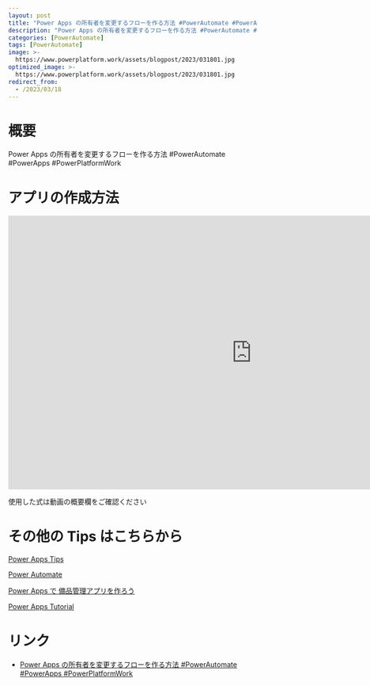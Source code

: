 ```yaml
---
layout: post
title: "Power Apps の所有者を変更するフローを作る方法 #PowerAutomate #PowerApps #PowerPlatformWork"
description: "Power Apps の所有者を変更するフローを作る方法 #PowerAutomate #PowerApps #PowerPlatformWorkを動画で分かりやすく解説"
categories: [PowerAutomate]
tags: [PowerAutomate]
image: >-
  https://www.powerplatform.work/assets/blogpost/2023/031801.jpg
optimized_image: >-
  https://www.powerplatform.work/assets/blogpost/2023/031801.jpg
redirect_from:
  - /2023/03/18
---
```



#  概要

Power Apps の所有者を変更するフローを作る方法 #PowerAutomate #PowerApps #PowerPlatformWork


# アプリの作成方法

<iframe width="983" height="553" src="https://www.youtube.com/embed/GKwx61UJv98" title="YouTube video player" frameborder="0" allow="accelerometer; autoplay; clipboard-write; encrypted-media; gyroscope; picture-in-picture" allowfullscreen></iframe>


使用した式は動画の概要欄をご確認ください


# その他の Tips はこちらから

[Power Apps Tips](https://www.youtube.com/watch?v=VrAQf3JQ7yM&list=PLVhFi1fb3DqakSLVMn22DDcySXh9jtzi- )


[Power Automate](https://www.youtube.com/watch?v=-YnJYT0ASEM&list=PLVhFi1fb3Dqbzic6GieqnLFgD3aTj-eHA)


[Power Apps で 備品管理アプリを作ろう](https://www.youtube.com/playlist?list=PLVhFi1fb3DqZM3HKb8Hea6XEL96990Fyn)


[Power Apps Tutorial](https://www.youtube.com/playlist?list=PLVhFi1fb3DqalxpL974VvAJvV4iWoSbe_)


# リンク


- [Power Apps の所有者を変更するフローを作る方法 #PowerAutomate #PowerApps #PowerPlatformWork](https://www.youtube.com/watch?v=GKwx61UJv98)

